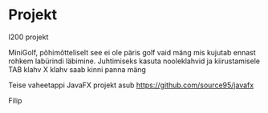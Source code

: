 # Projekt
I200 projekt

MiniGolf, põhimõtteliselt see ei ole päris golf vaid mäng mis kujutab ennast rohkem labürindi läbimine.
Juhtimiseks kasuta nooleklahvid ja kiirustamisele TAB klahv
X klahv saab kinni panna mäng


Teise vaheetappi JavaFX projekt asub https://github.com/source95/javafx

Filip
